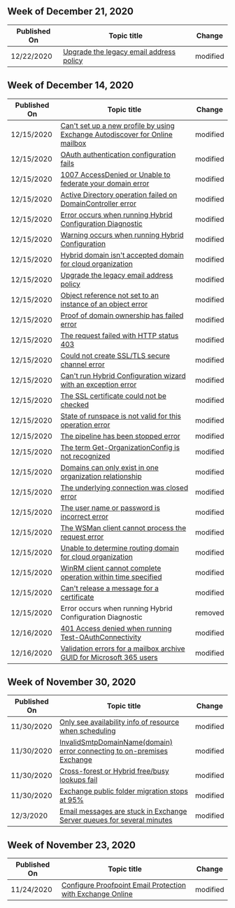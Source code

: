<!-- This file is generated automatically each week. Changes made to this file will be overwritten.-->



## Week of December 21, 2020


| Published On |Topic title | Change |
|------|------------|--------|
| 12/22/2020 | [Upgrade the legacy email address policy](/exchange/troubleshoot/hybrid-configuration-wizard-errors/legacy-email-address-policy-not-automatically-updated) | modified |


## Week of December 14, 2020


| Published On |Topic title | Change |
|------|------------|--------|
| 12/15/2020 | [Can't set up a new profile by using Exchange Autodiscover for Online mailbox](/exchange/troubleshoot/outlook-issues/cannot-set-up-profile-autodiscover) | modified |
| 12/15/2020 | [OAuth authentication configuration fails](/exchange/troubleshoot/administration/exchange-oauth-authentication-could-not-find-the-authorization) | modified |
| 12/15/2020 | [1007 AccessDenied or Unable to federate your domain error](/exchange/troubleshoot/hybrid-configuration-wizard-errors/1007-accessdenied-or-ensure-your-system-time-is-correct-error) | modified |
| 12/15/2020 | [Active Directory operation failed on DomainController error](/exchange/troubleshoot/hybrid-configuration-wizard-errors/active-directory-operation-failed-on-domaincontroller-error) | modified |
| 12/15/2020 | [Error occurs when running Hybrid Configuration Diagnostic](/exchange/troubleshoot/hybrid-configuration-wizard-errors/confirm-hybrid-certificate-has-iis-and-smtp-services-assigned-to-it-error) | modified |
| 12/15/2020 | [Warning occurs when running Hybrid Configuration](/exchange/troubleshoot/hybrid-configuration-wizard-errors/hcw-has-completed-but-was-not-able-to-perform-oauth) | modified |
| 12/15/2020 | [Hybrid domain isn't accepted domain for cloud organization](/exchange/troubleshoot/hybrid-configuration-wizard-errors/hybrid-domain-domain-isnt-accepted-domain-for-cloud-organization-error) | modified |
| 12/15/2020 | [Upgrade the legacy email address policy](/exchange/troubleshoot/hybrid-configuration-wizard-errors/legacy-email-address-policy-not-automatically-updated) | modified |
| 12/15/2020 | [Object reference not set to an instance of an object error](/exchange/troubleshoot/hybrid-configuration-wizard-errors/object-reference-not-set-to-an-instance-of-an-object-error) | modified |
| 12/15/2020 | [Proof of domain ownership has failed error](/exchange/troubleshoot/hybrid-configuration-wizard-errors/proof-of-domain-ownership-has-failed-error) | modified |
| 12/15/2020 | [The request failed with HTTP status 403](/exchange/troubleshoot/hybrid-configuration-wizard-errors/request-failed-with-http-status-403-forbidden) | modified |
| 12/15/2020 | [Could not create SSL/TLS secure channel error](/exchange/troubleshoot/hybrid-configuration-wizard-errors/request-was-aborted-could-not-create-ssl-tls-secure-channel) | modified |
| 12/15/2020 | [Can't run Hybrid Configuration wizard with an exception error](/exchange/troubleshoot/hybrid-configuration-wizard-errors/run-hcw-exception-error) | modified |
| 12/15/2020 | [The SSL certificate could not be checked](/exchange/troubleshoot/hybrid-configuration-wizard-errors/ssl-certificate-could-not-be-checked) | modified |
| 12/15/2020 | [State of runspace is not valid for this operation error](/exchange/troubleshoot/hybrid-configuration-wizard-errors/state-of-runspace-is-not-valid-for-this-operation-error) | modified |
| 12/15/2020 | [The pipeline has been stopped error](/exchange/troubleshoot/hybrid-configuration-wizard-errors/system-management-automation-pipelinestoppedexception) | modified |
| 12/15/2020 | [The term Get-OrganizationConfig is not recognized](/exchange/troubleshoot/hybrid-configuration-wizard-errors/term-get-organizationconfig-is-not-recognized-error) | modified |
| 12/15/2020 | [Domains can only exist in one organization relationship](/exchange/troubleshoot/hybrid-configuration-wizard-errors/the-domains-already-exist-in-another-organization-error) | modified |
| 12/15/2020 | [The underlying connection was closed error](/exchange/troubleshoot/hybrid-configuration-wizard-errors/the-underlying-connection-was-closed-error) | modified |
| 12/15/2020 | [The user name or password is incorrect error](/exchange/troubleshoot/hybrid-configuration-wizard-errors/the-user-name-or-password-is-incorrect-error) | modified |
| 12/15/2020 | [The WSMan client cannot process the request error](/exchange/troubleshoot/hybrid-configuration-wizard-errors/the-wsman-client-cannot-process-the-request-error) | modified |
| 12/15/2020 | [Unable to determine routing domain for cloud organization](/exchange/troubleshoot/hybrid-configuration-wizard-errors/unable-to-determine-the-routing-domain-for-the-cloud-org) | modified |
| 12/15/2020 | [WinRM client cannot complete operation within time specified](/exchange/troubleshoot/hybrid-configuration-wizard-errors/winrm-client-cannot-complete-operation-with-time-specified-error) | modified |
| 12/15/2020 | [Can't release a message for a certificate](/exchange/troubleshoot/administration/release-messages-prompted-client-certificate) | modified |
| 12/15/2020 | Error occurs when running Hybrid Configuration Diagnostic | removed |
| 12/16/2020 | [401 Access denied when running Test-OAuthConnectivity](/exchange/troubleshoot/administration/401-access-denied-error-when-running-test-oauthconnectivity) | modified |
| 12/16/2020 | [Validation errors for a mailbox archive GUID for Microsoft 365 users](/exchange/troubleshoot/administration/validation-errors-for-mailbox-archive-guid) | modified |


## Week of November 30, 2020


| Published On |Topic title | Change |
|------|------------|--------|
| 11/30/2020 | [Only see availability info of resource when scheduling](/exchange/troubleshoot/calendars/only-can-see-availability-info-of-resource-when-scheduling-meeting) | modified |
| 11/30/2020 | [InvalidSmtpDomainName(domain) error connecting to on-premises Exchange](/exchange/troubleshoot/hybrid-configuration-wizard-errors/hcw-invalidsmtpdomainname-error) | modified |
| 11/30/2020 | [Cross-forest or Hybrid free/busy lookups fail](/exchange/troubleshoot/administration/cross-forest-or-hybrid-free-busy-lookups-fail) | modified |
| 11/30/2020 | [Exchange public folder migration stops at 95%](/exchange/troubleshoot/public-folders/public-folder-migration-fails) | modified |
| 12/3/2020 | [Email messages are stuck in Exchange Server queues for several minutes](/exchange/troubleshoot/mailflow/email-stuck-queues) | modified |


## Week of November 23, 2020


| Published On |Topic title | Change |
|------|------------|--------|
| 11/24/2020 | [Configure Proofpoint Email Protection with Exchange Online](/exchange/troubleshoot/email-delivery/configure-proofpoint-with-exchange) | modified |
